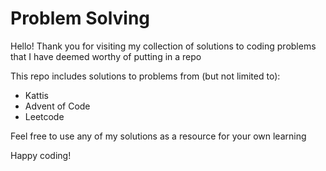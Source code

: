 # Problem Solving

Hello! Thank you for visiting my collection of solutions to coding problems that I have deemed worthy of putting in a repo

This repo includes solutions to problems from (but not limited to):
* Kattis
* Advent of Code
* Leetcode

Feel free to use any of my solutions as a resource for your own learning

Happy coding!